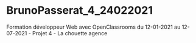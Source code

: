 # BrunoPasserat_4_24022021
Formation développeur Web avec OpenClassrooms du 12-01-2021 au 12-07-2021 - Projet 4 - La chouette agence
